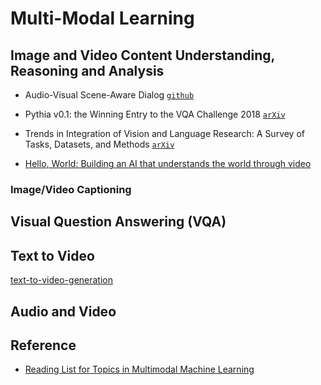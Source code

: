 # Multi-Modal Learning 

## Image and Video Content Understanding, Reasoning and Analysis

* Audio-Visual Scene-Aware Dialog [`github`](https://github.com/batra-mlp-lab/avsd)

* Pythia v0.1: the Winning Entry to the VQA Challenge 2018 [`arXiv`](https://arxiv.org/abs/1807.09956)

* Trends in Integration of Vision and Language Research: A Survey of Tasks, Datasets, and Methods [`arXiv`](https://arxiv.org/abs/1907.09358)

* [Hello, World: Building an AI that understands the world through video](https://medium.com/twentybn/watch-and-learn-building-an-ai-that-understands-the-world-through-video-9e2796400176)

### Image/Video Captioning

## Visual Question Answering (VQA)

## Text to Video

[text-to-video-generation](https://antonia.space/text-to-video-generation)

## Audio and Video

## Reference

* [Reading List for Topics in Multimodal Machine Learning](https://github.com/pliang279/awesome-multimodal-ml)
